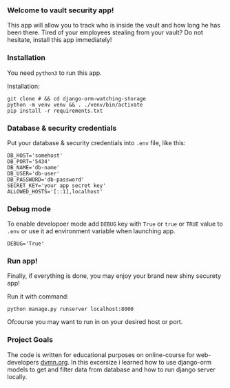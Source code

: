 ### Welcome to vault security app!

 This app will allow you to track who is inside the vault and how long he has been there. Tired of your employees stealing from your vault? Do not hesitate, install this app immediately!

### Installation

You need `python3` to run this app.

Installation:
```
git clone # && cd django-orm-watching-storage
python -m venv venv && . ./venv/bin/activate
pip install -r requirements.txt
```

### Database & security credentials

Put your database & security credentials into `.env` file, like this:

```
DB_HOST='somehost'
DB_PORT='5434'
DB_NAME='db-name'
DB_USER='db-user'
DB_PASSWORD='db-password'
SECRET_KEY='your app secret key'
ALLOWED_HOSTS='[::1],localhost'
```

### Debug mode
To enable developoer mode add `DEBUG` key with `True` or `true` or `TRUE` value to `.env` or use it ad environment variable when launching app.
```
DEBUG='True'
```

### Run app!

Finally, if everything is done, you may enjoy your brand new shiny securety app!

Run it with command:

```
python manage.py runserver localhost:8000
```

Ofcourse you may want to run in on your desired host or port.

### Project Goals

The code is written for educational purposes on online-course for web-developers [dvmn.org](https://dvmn.org/). In this excersize i learned how to use django-orm models to get and filter data from database and how to run django server locally.
